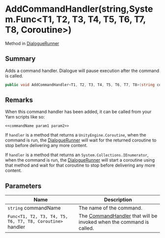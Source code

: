 # AddCommandHandler(string,System.Func\<T1, T2, T3, T4, T5, T6, T7, T8, Coroutine>)

Method in [DialogueRunner](./)

## Summary

Adds a command handler. Dialogue will pause execution after the command is called.

```csharp
public void AddCommandHandler<T1, T2, T3, T4, T5, T6, T7, T8>(string commandName, System.Func<T1, T2, T3, T4, T5, T6, T7, T8, Coroutine> handler);
```

## Remarks

When this command handler has been added, it can be called from your Yarn scripts like so:

```
<<commandName param1 param2>>
```

If `handler` is a method that returns a `UnityEngine.Coroutine`, when the command is run, the [DialogueRunner](./) will wait for the returned coroutine to stop before delivering any more content.

If `handler` is a method that returns an `System.Collections.IEnumerator`, when the command is run, the [DialogueRunner](./) will start a coroutine using that method and wait for that coroutine to stop before delivering any more content.

## Parameters

| Name                                                      | Description                                                                                              |
| --------------------------------------------------------- | -------------------------------------------------------------------------------------------------------- |
| `string` commandName                                      | The name of the command.                                                                                 |
| `Func<T1, T2, T3, T4, T5, T6, T7, T8, Coroutine>` handler | The [CommandHandler](../../yarn/yarn.commandhandler.md) that will be invoked when the command is called. |
